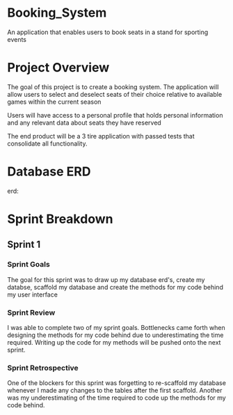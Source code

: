 # Booking_System
An application that enables users to book seats in a stand for sporting events

# Project Overview
The goal of this project is to create a booking system. The application will allow users to select and deselect seats of their choice relative to available games within the current season

Users will have access to a personal profile that holds personal information and any relevant data about seats they have reserved

The end product will be a 3 tire application with passed tests that consolidate all functionality.

# Database ERD
erd:

# Sprint Breakdown
## Sprint 1
### Sprint Goals
The goal for this sprint was to draw up my database erd's, create my databse, scaffold my database and create the methods for my code behind my user interface
### Sprint Review
I was able to complete two of my sprint goals. Bottlenecks came forth when designing the methods for my code behind due to underestimating the time required. Writing up the code for my methods will be pushed onto the next sprint.
### Sprint Retrospective
One of the blockers for this sprint was forgetting to re-scaffold my database whenever I made any changes to the tables after the first scaffold. Another was my underestimating of the time required to code up the methods for my code behind.
